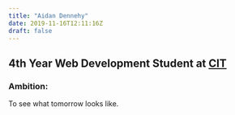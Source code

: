 ```yaml
---
title: "Aidan Dennehy"
date: 2019-11-16T12:11:16Z
draft: false
---
```



## 4th Year Web Development Student at [CIT](https://www.cit.ie "CIT Homepage")

### Ambition:

To see what tomorrow looks like.
